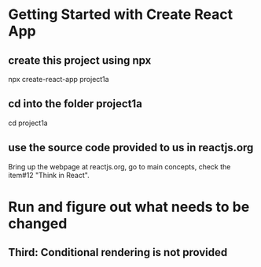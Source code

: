 # Getting Started with Create React App



## create this project using npx

npx create-react-app project1a


## cd into the folder project1a

cd project1a

## use the source code provided to us in reactjs.org

Bring up the webpage at reactjs.org, go to main concepts, check the item#12 "Think in React". 

# Run and figure out what needs to be changed

## Third: Conditional rendering is not provided

